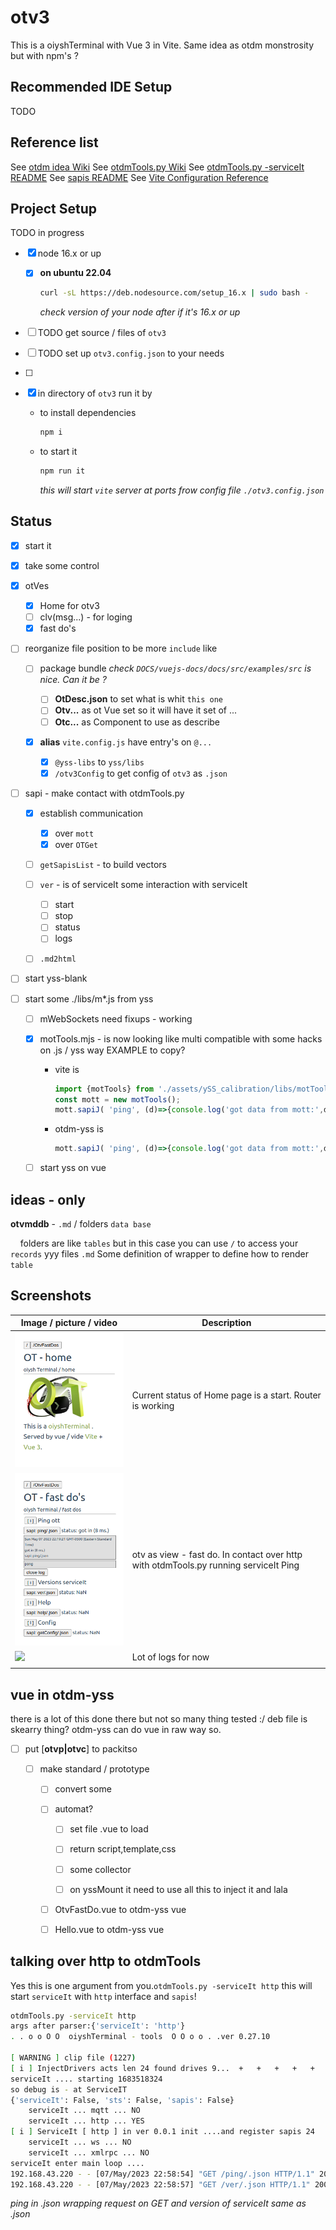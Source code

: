 # otv3

  This is a oiyshTerminal with Vue 3 in Vite. Same idea as otdm monstrosity but with npm's ?

## Recommended IDE Setup

   TODO

## Reference list

  See [otdm idea Wiki](https://github.com/yOyOeK1/oiyshTerminal/wiki/otdm-yss-otdme)
  See [otdmTools.py Wiki](https://github.com/yOyOeK1/oiyshTerminal/wiki/otdm-tools)
  See [otdmTools.py -serviceIt README](https://github.com/yOyOeK1/oiyshTerminal/blob/main/otdm-tools/data/data/com.termux/files/usr/bin/otdm_serviceIt_README.md)
  See [sapis README](https://github.com/yOyOeK1/oiyshTerminal/blob/main/otdm-tools/data/data/com.termux/files/usr/bin/otdm_sapis_README.md)
  See [Vite Configuration Reference](https://vitejs.dev/config/)

## Project Setup

TODO in progress

- [x] node 16.x or up 
  
  - [x] **on ubuntu 22.04**
    
    ```bash
    curl -sL https://deb.nodesource.com/setup_16.x | sudo bash -
    ```
    
    *check version of your node after if it's 16.x or up*

- [ ] TODO get source / files of `otv3`

- [ ] TODO set up `otv3.config.json` to your needs

- [ ] 

- [x] in directory of `otv3` run it by
  
  - to install dependencies
    
    ```bash
    npm i
    ```
  
  - to start it
    
    ```bash
    npm run it
    ```
    
    *this will start `vite` server at ports frow config file `./otv3.config.json`*

## Status

- [x] start it

- [x] take some control

- [x] otVes
  
  - [x] Home for otv3
  - [ ] clv(msg...) - for loging 
  - [x] fast do's

- [ ] reorganize file position to be more `include` like 
  
  - [ ] package bundle *check `DOCS/vuejs-docs/docs/src/examples/src` is nice. Can it be ?*
    
    - [ ] **OtDesc.json** to set what is whit `this one`
    - [ ] **Otv...** as ot Vue set so it will have it set of ...
    - [ ] **Otc...** as Component to use as describe
  
  - [x] **alias** `vite.config.js` have entry's on `@...`
    
    - [x] `@yss-libs` to `yss/libs`
    - [x] `/otv3Config` to get config of `otv3` as  `.json`

- [ ] sapi - make contact with otdmTools.py
  
  - [x] establish communication
    
    - [x] over `mott`
    - [x] over `OTGet`
  
  - [ ] `getSapisList` - to build vectors
  
  - [ ] `ver` - is of serviceIt some interaction with serviceIt
    
    - [ ] start
    - [ ] stop
    - [ ] status
    - [ ] logs
  
  - [ ] `.md2html`

- [ ] start yss-blank

- [ ] start some ./libs/m*.js from yss
  
  - [ ] mWebSockets need fixups - working
  
  - [x] motTools.mjs - is now looking like multi compatible with some hacks on .js / yss way EXAMPLE to copy?
    
    - vite is       
      
      ```ts
      import {motTools} from './assets/ySS_calibration/libs/motTools.mjs'
      const mott = new motTools();
      mott.sapiJ( 'ping', (d)=>{console.log('got data from mott:',d);} )
      ```
    
    - otdm-yss is       
      
      ```js
      mott.sapiJ( 'ping', (d)=>{console.log('got data from mott:',d);} )
      ```
  
  - [ ] start yss on vue

## ideas - only

**otvmddb** - `.md` / folders `data base`

    folders are like `tables` but in this case you can use `/` to access your `records` yyy files `.md` Some definition of wrapper to define how to render `table`

## Screenshots

| Image / picture / video                                                                            | Description                                                                          |
| -------------------------------------------------------------------------------------------------- | ------------------------------------------------------------------------------------ |
| ![](./screenshots/ss_otv3_home.png)                                                                | Current status of Home page is a start. Router is working                            |
| ![otvPastDos](./screenshots/ss_otvFastDos_ping_otdmTools_serviceIt_otv.png)                        | otv as view - fast do. In contact over http with otdmTools.py running serviceIt Ping |
| ![](/home/yoyo/Apps/oiyshTerminal/otv3/screenshots/ss_otvFastDos_ping_otdmTools_serviceIt_log.png) | Lot of logs for now                                                                  |
|                                                                                                    |                                                                                      |



## vue in otdm-yss

there is a lot of this done there but not so many thing tested :/ deb file is skearry thing? otdm-yss can do vue in raw way so.

- [ ] put [**otvp|otvc**] to packitso
  
  - [ ] make standard / prototype
    
    - [ ] convert some
    
    - [ ] automat?
      
      - [ ] set file .vue to load
      
      - [ ] return script,template,css
      
      - [ ] some collector
      
      - [ ] on yssMount it need to use all this to inject it and lala
    
    - [ ] OtvFastDo.vue to otdm-yss vue
    
    - [ ] Hello.vue to otdm-yss vue







## talking over http to otdmTools

Yes this is one argument from you.`otdmTools.py -serviceIt http` this will start `serviceIt` with `http` interface and `sapis`!

```bash
otdmTools.py -serviceIt http
args after parser:{'serviceIt': 'http'}
. . o o O O  oiyshTerminal - tools  O O o o . .ver 0.27.10

[ WARNING ] clip file (1227)
[ i ] InjectDrivers acts len 24 found drives 9...  +   +   +   +   +   +   +   +   +  
serviceIt .... starting 1683518324
so debug is - at ServiceIT
{'serviceIt': False, 'sts': False, 'sapis': False}
    serviceIt ... mqtt ... NO
    serviceIt ... http ... YES
[ i ] ServiceIt [ http ] in ver 0.0.1 init ....and register sapis 24
    serviceIt ... ws ... NO
    serviceIt ... xmlrpc ... NO
serviceIt enter main loop ....
192.168.43.220 - - [07/May/2023 22:58:54] "GET /ping/.json HTTP/1.1" 200 -
192.168.43.220 - - [07/May/2023 22:58:57] "GET /ver/.json HTTP/1.1" 200 -
```

*ping in .json wrapping request on GET and version of serviceIt same as .json*
